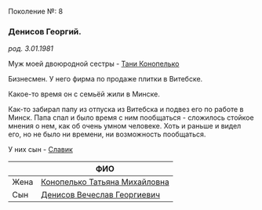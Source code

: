 Поколение №: 8

### Денисов Георгий.

_род. 3.01.1981_

Муж моей двоюродной сестры - [Тани Конопелько](/ancestors/8-Конопелько-Татьяна-Михайловна)

Бизнесмен. У него фирма по продаже плитки в Витебске.

Какое-то время он с семьёй жили в Минске.

Как-то забирал папу из отпуска из Витебска и подвез его по работе в Минск.
Папа спал и было время с ним пообщаться - сложилось стойкое мнения о нем, как об очень умном человеке. 
Хоть и раньше и видел его, но не было ни времени, ни возможность пообщаться.

У них сын - [Славик](/ancestors/9-Денисов-Вечеслав-Георгиевич)

|      | ФИО                                                                         |
|------|-----------------------------------------------------------------------------|
| Жена | [Конопелько Татьяна Михайловна](/ancestors/8-Конопелько-Татьяна-Михайловна) |
| Сын  | [Денисов Вечеслав Георгиевич](/ancestors/9-Денисов-Вечеслав-Георгиевич)     |
